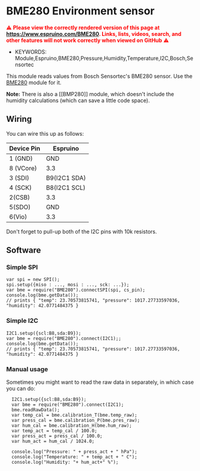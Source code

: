 <!--- Copyright (c) 2015 Masafumi Okada. See the file LICENSE for copying permission. -->
BME280 Environment sensor
=========================

<span style="color:red">:warning: **Please view the correctly rendered version of this page at https://www.espruino.com/BME280. Links, lists, videos, search, and other features will not work correctly when viewed on GitHub** :warning:</span>

* KEYWORDS: Module,Espruino,BME280,Pressure,Humidity,Temperature,I2C,Bosch,Sensortec

This module reads values from Bosch Sensortec's BME280 sensor. Use the [BME280](/modules/BME280.js) module for it.

**Note:** There is also a [[BMP280]] module, which doesn't include the humidity calculations (which can save a little code space).

Wiring
------

You can wire this up as follows:

| Device Pin | Espruino     |
| ---------- | ------------ |
| 1 (GND)    | GND          |
| 8 (VCore)  | 3.3          |
| 3 (SDI)    | B9(I2C1 SDA) |
| 4 (SCK)    | B8(I2C1 SCL) |
| 2(CSB)   | 3.3|
| 5(SDO)  | GND|
| 6(Vio)   | 3.3|

Don't forget to pull-up both of the I2C pins with 10k resistors.

Software
-------

### Simple SPI

```
var spi = new SPI();
spi.setup({miso : ..., mosi : ..., sck: ...});
var bme = require("BME280").connectSPI(spi, cs_pin);
console.log(bme.getData());
// prints { "temp": 23.70573815741, "pressure": 1017.27733597036, "humidity": 42.0771484375 }
```

### Simple I2C

```
I2C1.setup({scl:B8,sda:B9});
var bme = require("BME280").connect(I2C1);;
console.log(bme.getData());
// prints { "temp": 23.70573815741, "pressure": 1017.27733597036, "humidity": 42.0771484375 }
```

### Manual usage

Sometimes you might want to read the raw data in separately,
in which case you can do:

```
  I2C1.setup({scl:B8,sda:B9});
  var bme = require("BME280").connect(I2C1);
  bme.readRawData();
  var temp_cal = bme.calibration_T(bme.temp_raw);
  var press_cal = bme.calibration_P(bme.pres_raw);
  var hum_cal = bme.calibration_H(bme.hum_raw);
  var temp_act = temp_cal / 100.0;
  var press_act = press_cal / 100.0;
  var hum_act = hum_cal / 1024.0;

  console.log("Pressure: " + press_act + " hPa");
  console.log("Temperature: " + temp_act + " C");
  console.log("Humidity: "+ hum_act+" %");
```

